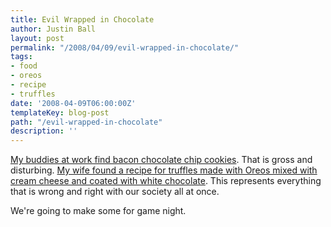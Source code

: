 ```yaml
---
title: Evil Wrapped in Chocolate
author: Justin Ball
layout: post
permalink: "/2008/04/09/evil-wrapped-in-chocolate/"
tags:
- food
- oreos
- recipe
- truffles
date: '2008-04-09T06:00:00Z'
templateKey: blog-post
path: "/evil-wrapped-in-chocolate"
description: ''
---
```


[My buddies at work find bacon chocolate chip cookies][1]. That is gross and disturbing. [My wife found a recipe for truffles made with Oreos mixed with cream cheese and coated with white chocolate][2]. This represents everything that is wrong and right with our society all at once.

 [1]: /2008/02/26/the-cosl-guys-are-disgusting/
 [2]: http://bakerella.blogspot.com/2008/01/grocery-item-turns-gourmet.html

We're going to make some for game night.
